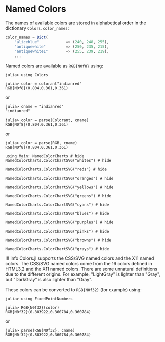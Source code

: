 # Named Colors

The names of available colors are stored in alphabetical order in the dictionary `Colors.color_names`:

```julia
color_names = Dict(
    "aliceblue"            => (240, 248, 255),
    "antiquewhite"         => (250, 235, 215),
    "antiquewhite1"        => (255, 239, 219),
    ...
```

Named colors are available as `RGB{N0f8}` using:

```jldoctest example
julia> using Colors

julia> color = colorant"indianred"
RGB{N0f8}(0.804,0.361,0.361)
```

or

```jldoctest example
julia> cname = "indianred"
"indianred"

julia> color = parse(Colorant, cname)
RGB{N0f8}(0.804,0.361,0.361)
```

or

```jldoctest example
julia> color = parse(RGB, cname)
RGB{N0f8}(0.804,0.361,0.361)
```

```@example chart
using Main: NamedColorCharts # hide
NamedColorCharts.ColorChartSVG("whites") # hide
```

```@example chart
NamedColorCharts.ColorChartSVG("reds") # hide
```

```@example chart
NamedColorCharts.ColorChartSVG("oranges") # hide
```

```@example chart
NamedColorCharts.ColorChartSVG("yellows") # hide
```

```@example chart
NamedColorCharts.ColorChartSVG("greens") # hide
```

```@example chart
NamedColorCharts.ColorChartSVG("cyans") # hide
```

```@example chart
NamedColorCharts.ColorChartSVG("blues") # hide
```

```@example chart
NamedColorCharts.ColorChartSVG("purples") # hide
```

```@example chart
NamedColorCharts.ColorChartSVG("pinks") # hide
```

```@example chart
NamedColorCharts.ColorChartSVG("browns") # hide
```

```@example chart
NamedColorCharts.ColorChartSVG("grays") # hide
```

!!! info
    Colors.jl supports the CSS/SVG named colors and the X11 named colors. The
    CSS/SVG named colors come from the 16 colors defined in HTML3.2 and the X11
    named colors. There are some unnatural definitions due to the different
    origins. For example, "LightGray" is lighter than "Gray", but "DarkGray" is
    also lighter than "Gray".


These colors can be converted to `RGB{N0f32}` (for example) using:

```jldoctest example
julia> using FixedPointNumbers

julia> RGB{N0f32}(color)
RGB{N0f32}(0.803922,0.360784,0.360784)
```

or

```jldoctest example
julia> parse(RGB{N0f32}, cname)
RGB{N0f32}(0.803922,0.360784,0.360784)
```
